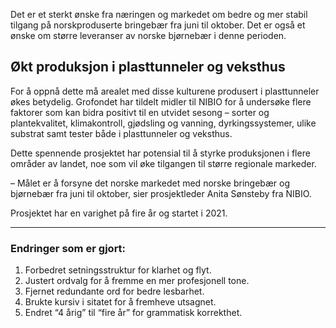 Det er et sterkt ønske fra næringen og markedet om bedre og mer stabil tilgang på norskproduserte bringebær fra juni til oktober. Det er også et ønske om større leveranser av norske bjørnebær i denne perioden.

## Økt produksjon i plasttunneler og veksthus

For å oppnå dette må arealet med disse kulturene produsert i plasttunneler økes betydelig. Grofondet har tildelt midler til NIBIO for å undersøke flere faktorer som kan bidra positivt til en utvidet sesong – sorter og plantekvalitet, klimakontroll, gjødsling og vanning, dyrkingssystemer, ulike substrat samt tester både i plasttunneler og veksthus.

Dette spennende prosjektet har potensial til å styrke produksjonen i flere områder av landet, noe som vil øke tilgangen til større regionale markeder.

– Målet er å forsyne det norske markedet med norske bringebær og bjørnebær fra juni til oktober, sier prosjektleder Anita Sønsteby fra NIBIO.

Prosjektet har en varighet på fire år og startet i 2021.

---

### Endringer som er gjort:

1. Forbedret setningsstruktur for klarhet og flyt.
2. Justert ordvalg for å fremme en mer profesjonell tone.
3. Fjernet redundante ord for bedre lesbarhet.
4. Brukte kursiv i sitatet for å fremheve utsagnet.
5. Endret “4 årig” til “fire år” for grammatisk korrekthet.